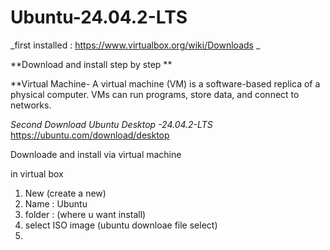 # Ubuntu-24.04.2-LTS

_first installed : https://www.virtualbox.org/wiki/Downloads _

**Download and install step by step **

**Virtual Machine-
  A virtual machine (VM) is a software-based replica of a physical computer.
VMs can run programs, store data, and connect to networks. 

_Second Download Ubuntu Desktop -24.04.2-LTS_
  https://ubuntu.com/download/desktop

Downloade and install via virtual machine 


in virtual box 
1) New (create a new)
2) Name : Ubuntu
3) folder : (where u want install)
4) select ISO image (ubuntu downloae file select)
5) 
